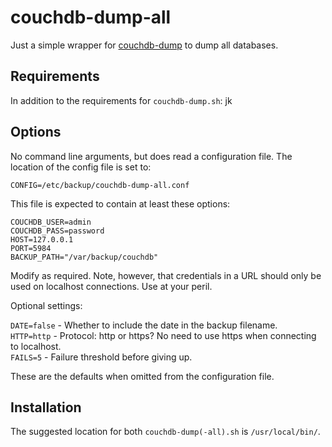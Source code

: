# couchdb-dump-all

Just a simple wrapper for [couchdb-dump](https://github.com/danielebailo/couchdb-dump) to dump all databases.

## Requirements

In addition to the requirements for `couchdb-dump.sh`: jk 

## Options

No command line arguments, but does read a configuration file. The location of the config file is set to:

`CONFIG=/etc/backup/couchdb-dump-all.conf` 

This file is expected to contain at least these options:

```text
COUCHDB_USER=admin
COUCHDB_PASS=password
HOST=127.0.0.1
PORT=5984
BACKUP_PATH="/var/backup/couchdb"
```

Modify as required. Note, however, that credentials in a URL should only be used on localhost connections. Use at your peril.

Optional settings: 

`DATE=false` - Whether to include the date in the backup filename.  
`HTTP=http` - Protocol: http or https? No need to use https when connecting to localhost.  
`FAILS=5` - Failure threshold before giving up.

These are the defaults when omitted from the configuration file.

## Installation

The suggested location for both `couchdb-dump(-all).sh` is `/usr/local/bin/`.
